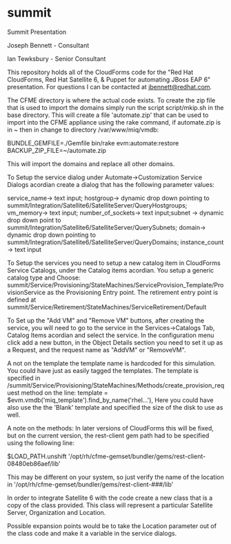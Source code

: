# summit
Summit Presentation

Joseph Bennett - Consultant

Ian Tewksbury  - Senior Consultant

This repository holds all of the CloudForms code for the "Red Hat CloudForms, Red Hat Satellite 6, & Puppet for automating JBoss EAP 6" presentation.  For questions I can be contacted at jbennett@redhat.com.

The CFME directory is where the actual code exists.  To create the zip file that is used to import the domains simply run the script script/mkip.sh in the base directory.  This will create a file 'automate.zip' that can be used to import into the CFME appliance using the rake command, if automate.zip is in ~ then in change to directory /var/www/miq/vmdb:

BUNDLE_GEMFILE=./Gemfile bin/rake evm:automate:restore BACKUP_ZIP_FILE=~/automate.zip

This will import the domains and replace all other domains.

To Setup the service dialog under Automate->Customization Service Dialogs acordian create a dialog that has the following parameter values:  

service_name-> text input; hostgroup-> dynamic drop down pointing to summit/Integration/Satellite6/SatelliteServer/QueryHostgroups; vm_memory-> text input; number_of_sockets-> text input;subnet -> dynamic drop down point to summit/Integration/Satellite6/SatelliteServer/QuerySubnets; domain-> dynamic drop down pointing to summit/Integration/Satellite6/SatelliteServer/QueryDomains; instance_count -> text input


To Setup the services you need to setup a new catalog item in CloudForms Service Catalogs, under the Catalog items acordian.  You setup a generic catalog type and Choose: summit/Service/Provisioning/StateMachines/ServiceProvision_Template/ProvisionService as the Provisioning Entry point.  The retirement entry point is defined at summit/Service/Retirement/StateMachines/ServiceRetirement/Default


To Set up the "Add VM" and "Remove VM" buttons, after creating the service, you will need to go to the service in the Services->Catalogs Tab, Catalog Items acordian and select the service.  In the configuration menu click add a new button, in the Object Details section you need to set it up as a Request, and the request name as "AddVM" or "RemoveVM".

A not on the template the template name is hardcoded for this simulation.  You could have just as easily tagged the templates.  The template is specified in /summit/Service/Provisioning/StateMachines/Methods/create_provision_request method on the line:  template = $evm.vmdb('miq_template').find_by_name('rhel...'),  Here you could have also use the the 'Blank' template and specified the size of the disk to use as well.


A note on the methods: In later versions of CloudForms this will be fixed, but on the current version, the rest-client gem path had to be specified using the following line:

  $LOAD_PATH.unshift '/opt/rh/cfme-gemset/bundler/gems/rest-client-08480eb86aef/lib'

This may be different on your system, so just verify the name of the location in '/opt/rh/cfme-gemset/bundler/gems/rest-client-###/lib'


In order to integrate Satellite 6 with the code create a new class that is a copy of the class provided.  This class will represent a particular Satellite Server, Organization and Location.

Possible expansion points would be to take the Location parameter out of the class code and make it a variable in the service dialogs.
